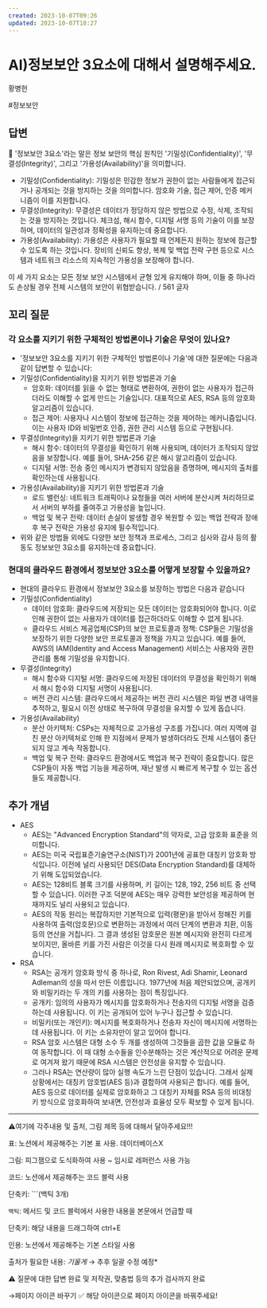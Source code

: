 ```yaml
---
created: 2023-10-07T09:26
updated: 2023-10-07T18:27
---
```

# AI)정보보안 3요소에 대해서 설명해주세요.

황병헌

#정보보안

## 답변

<aside>
📌 '정보보안 3요소'라는 말은 정보 보안의 핵심 원칙인 '기밀성(Confidentiality)', '무결성(Integrity)', 그리고 '가용성(Availability)'을 의미합니다.

- 기밀성(Confidentiality): 기밀성은 민감한 정보가 권한이 없는 사람들에게 접근되거나 공개되는 것을 방지하는 것을 의미합니다. 암호화 기술, 접근 제어, 인증 메커니즘이 이를 지원합니다.
- 무결성(Integrity): 무결성은 데이터가 정당하지 않은 방법으로 수정, 삭제, 조작되는 것을 방지하는 것입니다. 체크섬, 해시 함수, 디지털 서명 등의 기술이 이를 보장하며, 데이터의 일관성과 정확성을 유지하는데 중요합니다.
- 가용성(Availability): 가용성은 사용자가 필요할 때 언제든지 원하는 정보에 접근할 수 있도록 하는 것입니다. 장비의 신뢰도 향상, 복제 및 백업 전략 구현 등으로 시스템과 네트워크 리소스의 지속적인 가용성을 보장해야 합니다.

이 세 가지 요소는 모든 정보 보안 시스템에서 균형 있게 유지해야 하며, 이들 중 하나라도 손상될 경우 전체 시스템의 보안이 위협받습니다. / 561 글자

</aside>

## **꼬리 질문**

### **각 요소를 지키기 위한 구체적인 방법론이나 기술은 무엇이 있나요?**

- '정보보안 3요소를 지키기 위한 구체적인 방법론이나 기술'에 대한 질문에는 다음과 같이 답변할 수 있습니다:
- 기밀성(Confidentiality)을 지키기 위한 방법론과 기술
    - 암호화: 데이터를 읽을 수 없는 형태로 변환하여, 권한이 없는 사용자가 접근하더라도 이해할 수 없게 만드는 기술입니다. 대표적으로 AES, RSA 등의 암호화 알고리즘이 있습니다.
    - 접근 제어: 사용자나 시스템이 정보에 접근하는 것을 제어하는 메커니즘입니다. 이는 사용자 ID와 비밀번호 인증, 권한 관리 시스템 등으로 구현됩니다.
- 무결성(Integrity)을 지키기 위한 방법론과 기술
    - 해시 함수: 데이터의 무결성을 확인하기 위해 사용되며, 데이터가 조작되지 않았음을 보장합니다. 예를 들어, SHA-256 같은 해시 알고리즘이 있습니다.
    - 디지털 서명: 전송 중인 메시지가 변경되지 않았음을 증명하며, 메시지의 출처를 확인하는데 사용됩니다.
- 가용성(Availability)을 지키기 위한 방법론과 기술
    - 로드 밸런싱: 네트워크 트래픽이나 요청들을 여러 서버에 분산시켜 처리하므로서 서버의 부하를 줄여주고 가용성을 높입니다.
    - 백업 및 복구 전략: 데이터 손실이 발생할 경우 복원할 수 있는 백업 전략과 장애후 복구 전략은 가용성 유지에 필수적입니다.
- 위와 같은 방법들 외에도 다양한 보안 정책과 프로세스, 그리고 심사와 감사 등의 활동도 정보보안 3요소를 유지하는데 중요합니다.

### **현대의 클라우드 환경에서 정보보안 3요소를 어떻게 보장할 수 있을까요?**

- 현대의 클라우드 환경에서 정보보안 3요소를 보장하는 방법은 다음과 같습니다
- 기밀성(Confidentiality)
    - 데이터 암호화: 클라우드에 저장되는 모든 데이터는 암호화되어야 합니다. 이로 인해 권한이 없는 사용자가 데이터를 접근하더라도 이해할 수 없게 됩니다.
    - 클라우드 서비스 제공업체(CSP)의 보안 프로토콜과 정책: CSP들은 기밀성을 보장하기 위한 다양한 보안 프로토콜과 정책을 가지고 있습니다. 예를 들어, AWS의 IAM(Identity and Access Management) 서비스는 사용자와 권한 관리를 통해 기밀성을 유지합니다.
- 무결성(Integrity)
    - 해시 함수와 디지털 서명: 클라우드에 저장된 데이터의 무결성을 확인하기 위해서 해시 함수와 디지털 서명이 사용됩니다.
    - 버전 관리 시스템: 클라우드에서 제공하는 버전 관리 시스템은 파일 변경 내역을 추적하고, 필요시 이전 상태로 복구하여 무결성을 유지할 수 있게 돕습니다.
- 가용성(Availability)
    - 분산 아키텍처: CSPs는 자체적으로 고가용성 구조를 가집니다. 여러 지역에 걸친 분산 아키텍처로 인해 한 지점에서 문제가 발생하더라도 전체 시스템이 중단되지 않고 계속 작동합니다.
    - 백업 및 복구 전략: 클라우드 환경에서도 백업과 복구 전략이 중요합니다. 많은 CSP들이 자동 백업 기능을 제공하며, 재난 발생 시 빠르게 복구할 수 있는 옵션들도 제공합니다.

## 추가 개념

- AES
    - AES는 "Advanced Encryption Standard"의 약자로, 고급 암호화 표준을 의미합니다.
    - AES는 미국 국립표준기술연구소(NIST)가 2001년에 공표한 대칭키 암호화 방식입니다. 이전에 널리 사용되던 DES(Data Encryption Standard)를 대체하기 위해 도입되었습니다.
    - AES는 128비트 블록 크기를 사용하며, 키 길이는 128, 192, 256 비트 중 선택할 수 있습니다. 이러한 구조 덕분에 AES는 매우 강력한 보안성을 제공하며 현재까지도 널리 사용되고 있습니다.
    - AES의 작동 원리는 복잡하지만 기본적으로 입력(평문)을 받아서 정해진 키를 사용하여 출력(암호문)으로 변환하는 과정에서 여러 단계의 변환과 치환, 이동 등의 연산을 거칩니다. 그 결과 생성된 암호문은 원본 메시지와 완전히 다르게 보이지만, 올바른 키를 가진 사람은 이것을 다시 원래 메시지로 복호화할 수 있습니다.
- RSA
    - RSA는 공개키 암호화 방식 중 하나로, Ron Rivest, Adi Shamir, Leonard Adleman의 성을 따서 만든 이름입니다. 1977년에 처음 제안되었으며, 공개키와 비밀키라는 두 개의 키를 사용하는 점이 특징입니다.
    - 공개키: 임의의 사용자가 메시지를 암호화하거나 전송자의 디지털 서명을 검증하는데 사용됩니다. 이 키는 공개되어 있어 누구나 접근할 수 있습니다.
    - 비밀키(또는 개인키): 메시지를 복호화하거나 전송자 자신이 메시지에 서명하는데 사용됩니다. 이 키는 소유자만이 알고 있어야 합니다.
    - RSA 암호 시스템은 대형 소수 두 개를 생성하여 그것들을 곱한 값을 모듈로 하여 동작합니다. 이 때 대형 소수들을 인수분해하는 것은 계산적으로 어려운 문제로 여겨져 왔기 때문에 RSA 시스템은 안전성을 유지할 수 있습니다.
    - 그러나 RSA는 연산량이 많아 실행 속도가 느린 단점이 있습니다. 그래서 실제 상황에서는 대칭키 암호법(AES 등)과 결합하여 사용되곤 합니다. 예를 들어, AES 등으로 데이터를 실제로 암호화하고 그 대칭키 자체를 RSA 등의 비대칭 키 방식으로 암호화하여 보내면, 안전성과 효율성 모두 확보할 수 있게 됩니다.

---

⚠️여기에 각주내용 및 출처, 그림 제목 등에 대해서 달아주세요!!!

표: 노션에서 제공해주는 기본 표 사용. 데이터베이스X

그림: 피그잼으로 도식화하여 사용 ~ 임시로 레퍼런스 사용 가능

코드: 노션에서 제공해주는 코드 블럭 사용 

단축키: ```(백틱 3개)

`백틱`: 메서드 및 코드 블럭에서 사용한 내용을 본문에서 언급할 때 

단축키: 해당 내용을 드래그하여 ctrl+E

인용: 노션에서 제공해주는 기본 스타일 사용

출처가 필요한 내용: *기울게* → 추후 일괄 수정 예정*

⚠️ 질문에 대한 답변 완료 및 저작권, 맞춤법 등의 추가 검사까지 완료

→페이지 아이콘 바꾸기 ✅ 해당 아이콘으로 페이지 아이콘을 바꿔주세요!